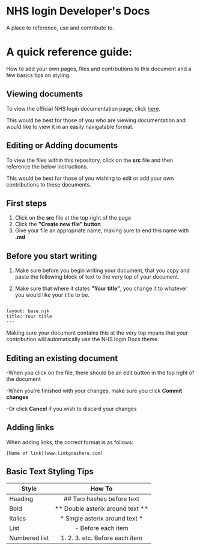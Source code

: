 
# NHS login Developer's Docs

A place to reference, use and contribute to.

# A quick reference guide:

How to add your own pages, files and contrbutions to this document and a few basics tips on styling.

## Viewing documents                                                                                                            

To view the official NHS login documentation page, click [here](https://faithmawi.github.io/nhs-dev-docs/).   

This would be best for those of you who are viewing documentation and would like to view it in an easily navigatable format. 

## Editing or Adding documents                                                                                                  

To view the files within this repository, click on the **src** file and then reference the below instructions.    

This would be best for those of you wishing to edit or add your own contributions to these documents.                        

## First steps 

1. Click on the **src** file at the top right of the page
2. Click the **"Create new file" button** 
3. Give your file an appropriate name, making sure to end this name with **.md**

## Before you start writing

1. Make sure before you begin writing your document, that you copy and paste the following block of text to the very top of your document. 

2. Make sure that where it states **"Your title"**, you change it to whatever you would like your title to be.

```
---
layout: base.njk
title: Your title
---

```

Making sure your document contains this at the very top means that your contribution will automatically use the NHS login Docs theme.

## Editing an existing document

-When you click on the file, there should be an edit button in the top right of the document

-When you're finished with your changes, make sure you click **Commit changes**

-Or click **Cancel** if you wish to discard your changes 

## Adding links

When adding links, the correct format is as follows:

```
[Name of link](www.linkgoeshere.com)

```

## Basic Text Styling Tips

| Style         | How To                                  |
| ------------- |:-------------:                          |
|Heading        | ## Two hashes before text               |
|Bold           | ** Double asterix around text **        |
|Italics | * Single asterix around text *                 |
|List | - Before each item|
|Numbered list | 1. 2. 3. etc. Before each item           |
